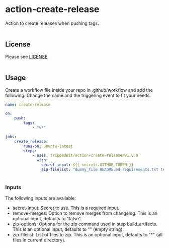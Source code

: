 # action-create-release
Action to create releases when pushing tags.
<br><br>
## License
Please see [LICENSE](LICENSE).
<br><br>
## Usage
Create a workflow file inside your repo in .github/workflow and add the following.
Change the name and the triggering event to fit your needs.
```yml
name: create-release

on:
    push:
        tags:
            - "v*"

jobs:
    create_release:
        runs-on: ubuntu-latest
        steps:
            - uses: trippedBit/action-create-release@v1.0.0
              with:
                secret-input: ${{ secrets.GITHUB_TOKEN }}
                zip-filelist: "dummy_file README.md requirements.txt tests/test_unit.py"
  
```
### Inputs
The following inputs are available:
* secret-input: Secret to use. This is a required input.
* remove-merges: Option to remove merges from changelog. This is an optional input, defaults to "false".
* zip-options: Options for the zip command used in step build_artifacts. This is an optional input, defaults to "" (empty string).
* zip-filelist: List of files to zip. This is an optional input, defaults to "*" (all files in current directory).
